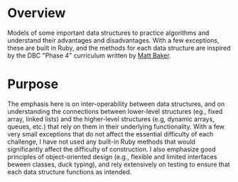 # Overview #
Models of some important data structures to practice algorithms and understand their advantages and disadvantages.  With a few exceptions, these are built in Ruby, and the methods for each data structure are inspired by the DBC "Phase 4" curriculum written by [Matt Baker](https://github.com/mattbaker).

# Purpose #

The emphasis here is on inter-operability between data structures, and on understanding the connections between lower-level structures (eg., fixed array, linked lists) and the higher-level structures (e.g, dynamic arrays, queues, etc.) that rely on them in their underlying functionality.  With a few very small exceptions that do not affect the essential difficulty of each challenge, I have not used any built-in Ruby methods that would significantly affect the difficulty of construction.  I also emphasize good principles of object-oriented design (e.g., flexible and limited interfaces beween classes, duck typing), and rely extensively on testing to ensure that each data structure functions as intended.
